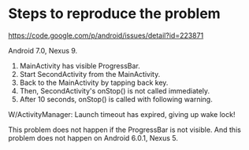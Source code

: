 # Steps to reproduce the problem
https://code.google.com/p/android/issues/detail?id=223871

Android 7.0, Nexus 9.

1. MainActivity has visible ProgressBar.
2. Start SecondActivity from the MainActivity.
3. Back to the MainActivity by tapping back key.
4. Then, SecondActivity's onStop() is not called immediately.
5. After 10 seconds, onStop() is called with following warning.

W/ActivityManager: Launch timeout has expired, giving up wake lock!

This problem does not happen if the ProgressBar is not visible.
And this problem does not happen on Android 6.0.1, Nexus 5.
